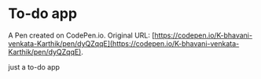 # To-do app

A Pen created on CodePen.io. Original URL: [https://codepen.io/K-bhavani-venkata-Karthik/pen/dyQZqqE](https://codepen.io/K-bhavani-venkata-Karthik/pen/dyQZqqE).

just a to-do app